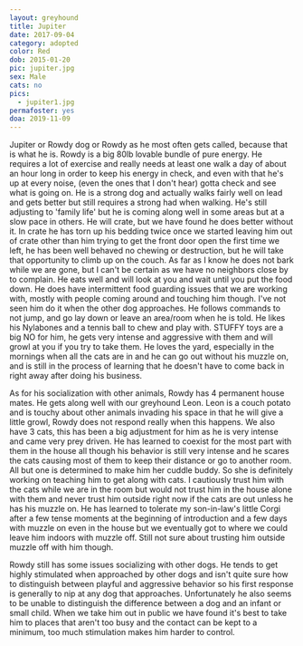 ```yaml
---
layout: greyhound
title: Jupiter
date: 2017-09-04
category: adopted
color: Red
dob: 2015-01-20
pic: jupiter.jpg
sex: Male
cats: no
pics:
  - jupiter1.jpg
permafoster: yes
doa: 2019-11-09
---
```


Jupiter or Rowdy dog or Rowdy as he most often gets called, because that is what he is. Rowdy is a big 80lb lovable bundle of pure energy. He requires a lot of exercise and really needs at least one walk a day of about an hour long in order to keep his  energy in check, and even with that he's up at every noise, (even the ones that I don't hear)  gotta check and see what is going on. He is a strong dog and actually walks fairly well on lead and gets better but still requires a strong had when walking. He's still adjusting to 'family life' but he is coming along well in some areas but at a slow pace in others. He will crate, but we have found he does better without it. In crate he has torn up his bedding twice once we started leaving him out of crate other than him trying to get the front door open the first time we left, he has been well behaved no chewing or destruction, but he will take that opportunity to climb up on the couch. As far as I know he does not bark while we are gone, but I can't be certain as we have no neighbors close by to complain. He eats well and will look at you and wait until you put the food down. He does have intermittent food guarding issues that we are working with, mostly with people coming around and touching him though. I've not seen him do it when the other dog approaches. He follows commands to not jump, and go lay down or leave an area/room when he is told.  He likes his Nylabones and a tennis ball to chew and play with. STUFFY toys are a big NO for him, he gets very intense and aggressive with them and will growl at you if you try to take them. He loves the yard, especially in the mornings when all the cats are in and he can go out without his muzzle on, and is still in the process of learning that he doesn't have to come back in right away after doing his business.

As for his socialization with other animals, Rowdy has 4 permanent house mates. He gets along well with our greyhound Leon. Leon is a couch potato and is touchy about other animals invading his space in that he will give a little growl, Rowdy does not respond really when this happens. We also have 3 cats, this has been a big adjustment for him as he is very intense and came very prey driven. He has learned to coexist for the most part with them in the house all though his behavior is still very intense and he scares the cats causing most of them to keep their distance or go to another room. All but one is determined to make him her cuddle buddy. So she is definitely working on teaching him to get along with cats. I cautiously trust him with the cats while we are in the room but would not trust him in the house alone with them and never trust him outside right now if the cats are out unless he has his muzzle on.  He has learned to tolerate my son-in-law's little Corgi after a few tense moments at the beginning of introduction and a few days with muzzle on even in the house but we eventually got to where we could leave him indoors with muzzle off. Still not sure about trusting him outside muzzle off with him though. 

Rowdy still has some issues socializing with other dogs. He tends to get highly stimulated when approached by other dogs and isn't quite sure how to distinguish between playful and aggressive behavior so his first response is generally to nip at any dog that approaches. Unfortunately he also seems to be unable to distinguish the difference between a dog and an infant or small child.  When we take him out in public we have found it's best to take him to places that aren't too busy and the contact can be kept to a minimum, too much stimulation makes him harder to control.
